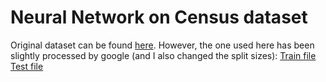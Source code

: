 # Neural Network on Census dataset
Original dataset can be found [here](https://archive.ics.uci.edu/ml/datasets/). However, the one used
here has been slightly processed by google (and I also changed the split sizes):
[Train file](gs://cloudml-public/census/data/adult.data.csv)
[Test file](gs://cloudml-public/census/data/adult.test.csv)